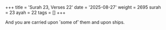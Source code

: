 +++
title = 'Surah 23, Verses 22'
date = '2025-08-27'
weight = 2695
surah = 23
ayah = 22
tags = []
+++

And you are carried upon ˹some of˺ them and upon ships.